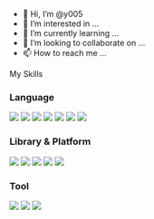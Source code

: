 - 👋 Hi, I’m @y005
- 👀 I’m interested in ...
- 🌱 I’m currently learning ...
- 💞️ I’m looking to collaborate on ...
- 📫 How to reach me ...

My Skills

### Language

<img src="https://img.shields.io/badge/C-A8B9CC?style=flat-square&logo=C&logoColor=white"/> <img src="https://img.shields.io/badge/Cplusplus-00599C?style=flat-square&logo=Cplusplus&logoColor=black"/> <img src="https://img.shields.io/badge/.Net-512BD4?style=flat-square&logo=.Net&logoColor=black"/> <img src="https://img.shields.io/badge/Python-FFFFFF?style=flat-square&logo=Python&logoColor=black"/> <img src="https://img.shields.io/badge/Html5-E34F26?style=flat-square&logo=Html5&logoColor=black"/> <img src="https://img.shields.io/badge/Javascript-F7DF1E?style=flat-square&logo=Javascript&logoColor=black"/> <img src="https://img.shields.io/badge/Css3-1572B6?style=flat-square&logo=Css3&logoColor=black"/>

### Library & Platform 

<img src="https://img.shields.io/badge/Flask-FFFFFF?style=flat-square&logo=Flask&logoColor=black"/> <img src="https://img.shields.io/badge/Selenium-43B02A?style=flat-square&logo=Selenium&logoColor=white"/> <img src="https://img.shields.io/badge/Pandas-150458?style=flat-square&logo=Pandas&logoColor=white"/> <img src="https://img.shields.io/badge/Unity-FFFFFF?style=flat-square&logo=Unity&logoColor=black"/> <img src="https://img.shields.io/badge/Oracle-F80000?style=flat-square&logo=Oracle&logoColor=white"/>

### Tool

<img src="https://img.shields.io/badge/amazonaws-232F3E?style=flat-square&logo=amazonaws&logoColor=yellow"/> <img src="https://img.shields.io/badge/Git-F05032?style=flat-square&logo=Git&logoColor=white"/> <img src="https://img.shields.io/badge/Notion-FFFFFF?style=flat-square&logo=Notion&logoColor=black"/>
